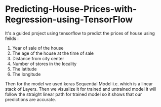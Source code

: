 # Predicting-House-Prices-with-Regression-using-TensorFlow
It's a guided project using tensorflow to predict the prices of house using feilds  : 
1. Year of sale of the house
2. The age of the house at the time of sale
3. Distance from city center
4. Number of stores in the locality
5. The latitude
6. The longitude 

Then for the model we used keras Sequential Model i.e. which is a linear stack of Layers.
Then we visualize it for trained and untrained model it will follow the straight linear path for trained model so it shows that our predictions are accurate.
